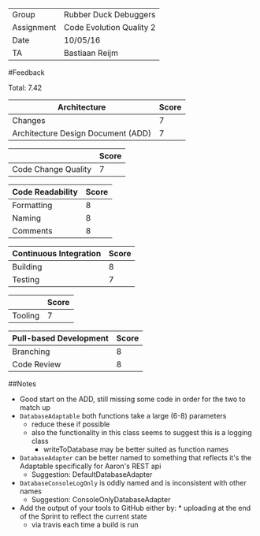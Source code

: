 |      |            |
|------|------------|
|Group | Rubber Duck Debuggers |
|Assignment|Code Evolution Quality 2|
|Date|10/05/16|
|TA|Bastiaan Reijm|

#Feedback

Total: 7.42

| Architecture                       | Score |
|------------------------------------|-------|
| Changes                            | 7     |
| Architecture Design Document (ADD) | 7     |

|                     | Score |
|---------------------|-------|
| Code Change Quality | 7     |

| Code Readability | Score |
|------------------|-------|
| Formatting       | 8     |
| Naming           | 8     |
| Comments         | 8     |

| Continuous Integration | Score |
|------------------------|-------|
| Building               | 8     |
| Testing                | 7     |

|         | Score |
|---------|-------|
| Tooling | 7     |

| Pull-based Development | Score |
|------------------------|-------|
| Branching              | 8     |
| Code Review            | 8     |

##Notes
* Good start on the ADD, still missing some code in order for the two to match up
* `DatabaseAdaptable` both functions take a large (6-8) parameters
	* reduce these if possible
	* also the functionality in this class seems to suggest this is a logging class
		* writeToDatabase may be better suited as function names
* `DatabaseAdapter` can be better named to something that reflects it's the Adaptable specifically for Aaron's REST api
	* Suggestion: DefaultDatabaseAdapter 
* `DatabaseConsoleLogOnly` is oddly named and is inconsistent with other names
	* Suggestion: ConsoleOnlyDatabaseAdapter
* Add the output of your tools to GitHub either by:	* uploading at the end of the Sprint to reflect the current state
	* via travis each time a build is run 